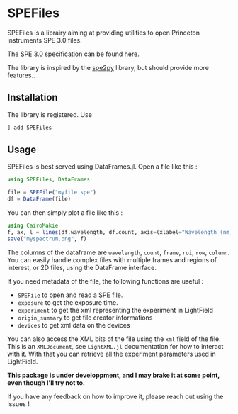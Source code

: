 # SPEFiles

SPEFiles is a librairy aiming at providing utilities to open Princeton
instruments SPE 3.0 files. 

The SPE 3.0 specification can be found
[here](https://raw.githubusercontent.com/hududed/pyControl/master/Manual/LightField/Add-in%20and%20Automation%20SDK/SPE%203.0%20File%20Format%20Specification.pdf).

The library is inspired by the [spe2py](https://github.com/ashirsch/spe2py)
library, but should provide more features..

## Installation

The library is registered. Use

```julia
] add SPEFiles
```

## Usage

SPEFiles is best served using DataFrames.jl. Open a file like this :

```julia
using SPEFiles, DataFrames

file = SPEFile("myfile.spe")
df = DataFrame(file)
```

You can then simply plot a file like this :

```julia
using CairoMakie
f, ax, l = lines(df.wavelength, df.count, axis=(xlabel="Wavelength (nm)", ylabel="Counts", title="My spectrum"))
save("myspectrum.png", f)
```

The columns of the dataframe are `wavelength`, `count`, `frame`, `roi`, `row`, `column`. You can easily handle complex files with multiple frames and regions of interest, or 2D files, using the DataFrame interface.

If you need metadata of the file, the following functions are useful :

- `SPEFile` to open and read a SPE file.
- `exposure` to get the exposure time.
- `experiment` to get the xml representing the experiment in LightField
- `origin_summary` to get file creator informations
- `devices` to get xml data on the devices

You can also access the XML bits of the file using the `xml` field of the file.
This is an `XMLDocument`, see `LightXML.jl` documentation for how to interact
with it. With that you can retrieve all the experiment parameters used in
LightField.

**This package is under developpment, and I may brake it at some point, even though I'll try not to.**

If you have any feedback on how to improve it, please reach out using the issues
!
